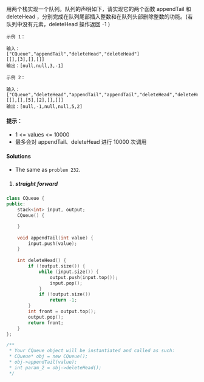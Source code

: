 用两个栈实现一个队列。队列的声明如下，请实现它的两个函数 appendTail 和 deleteHead ，分别完成在队列尾部插入整数和在队列头部删除整数的功能。(若队列中没有元素，deleteHead 操作返回 -1 )

 

```
示例 1：

输入：
["CQueue","appendTail","deleteHead","deleteHead"]
[[],[3],[],[]]
输出：[null,null,3,-1]

示例 2：

输入：
["CQueue","deleteHead","appendTail","appendTail","deleteHead","deleteHead"]
[[],[],[5],[2],[],[]]
输出：[null,-1,null,null,5,2]
```

#### 提示：

-    1 <= values <= 10000
-    最多会对 appendTail、deleteHead 进行 10000 次调用


#### Solutions

- The same as `problem 232`.

1. ##### straight forward


```c++
class CQueue {
public:
    stack<int> input, output;
    CQueue() {

    }
    
    void appendTail(int value) {
        input.push(value);
    }
    
    int deleteHead() {
        if (!output.size()) {
            while (input.size()) {
                output.push(input.top());
                input.pop();
            }
            if (!output.size())
                return -1;
        }
        int front = output.top();
        output.pop();
        return front;
    }
};

/**
 * Your CQueue object will be instantiated and called as such:
 * CQueue* obj = new CQueue();
 * obj->appendTail(value);
 * int param_2 = obj->deleteHead();
 */
```